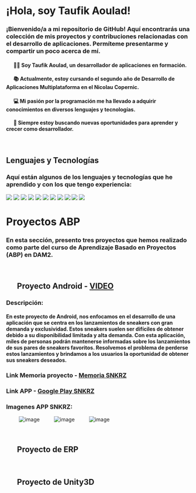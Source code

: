 # ¡Hola, soy Taufik Aoulad!

### ¡Bienvenido/a a mi repositorio de GitHub! Aquí encontrarás una colección de mis proyectos y contribuciones relacionadas con el desarrollo de aplicaciones. Permíteme presentarme y compartir un poco acerca de mí.

#### &nbsp;&nbsp;&nbsp;&nbsp;&nbsp; 👨‍💻 Soy Taufik Aoulad, un desarrollador de aplicaciones en formación. 
#### &nbsp;&nbsp;&nbsp;&nbsp;&nbsp; 📚 Actualmente, estoy cursando el segundo año de Desarrollo de Aplicaciones Multiplataforma en el Nicolau Copernic.
#### &nbsp;&nbsp;&nbsp;&nbsp;&nbsp; 💻 Mi pasión por la programación me ha llevado a adquirir conocimientos en diversos lenguajes y tecnologías.
#### &nbsp;&nbsp;&nbsp;&nbsp;&nbsp; 🌱 Siempre estoy buscando nuevas oportunidades para aprender y crecer como desarrollador.

<br>

## Lenguajes y Tecnologías
### Aquí están algunos de los lenguajes y tecnologías que he aprendido y con los que tengo experiencia:


<img src="https://img.shields.io/badge/Java-007396?style=flat-square&logo=java&logoColor=white"> <img src="https://img.shields.io/badge/Kotlin-0095D5?style=flat-square&logo=kotlin&logoColor=white"> <img src="https://img.shields.io/badge/Spring_Boot-6DB33F?style=flat-square&logo=spring-boot&logoColor=white"> <img src="https://img.shields.io/badge/XML-DF1F26?style=flat-square&logo=xml&logoColor=white"> <img src="https://img.shields.io/badge/HTML5-E34F26?style=flat-square&logo=html5&logoColor=white"> <img src="https://img.shields.io/badge/CSS-1572B6?style=flat-square&logo=css3&logoColor=white"> <img src="https://img.shields.io/badge/PHP-777BB4?style=flat-square&logo=php&logoColor=white"> <img src="https://img.shields.io/badge/C%23-239120?style=flat-square&logo=c-sharp&logoColor=white"> <img src="https://img.shields.io/badge/Git-F05032?style=flat-square&logo=git&logoColor=white"> <img src="https://img.shields.io/badge/Hibernate-59666C?style=flat-square&logo=hibernate&logoColor=white"> <img src="https://img.shields.io/badge/Android_Studio-3DDC84?style=flat-square&logo=android-studio&logoColor=white">

# Proyectos ABP

### En esta sección, presento tres proyectos que hemos realizado como parte del curso de Aprendizaje Basado en Proyectos (ABP) en DAM2.

<br>

  ## &nbsp;&nbsp;&nbsp;&nbsp;&nbsp; Proyecto Android - [VIDEO](https://drive.google.com/file/d/1t9QBiWveO6630mqWF77yWdkxZc87mPEX/view)
  
### Descripción:  
####  En este proyecto de Android, nos enfocamos en el desarrollo de una aplicación que se centra en los lanzamientos de sneakers con gran demanda y exclusividad. Estos sneakers suelen ser difíciles de obtener debido a su disponibilidad limitada y alta demanda. Con esta aplicación, miles de personas podrán mantenerse informadas sobre los lanzamientos de sus pares de sneakers favoritos. Resolvemos el problema de perderse estos lanzamientos y brindamos a los usuarios la oportunidad de obtener sus sneakers deseados.


### Link Memoria proyecto - [Memoria SNKRZ](https://docs.google.com/document/d/1p8up5W-enFxKP41iaiupS8-GkX5WdnZQmVymmr18QkY/edit#heading=h.z3g0ja82qn1e)

### Link APP - [Google Play SNKRZ](https://play.google.com/store/apps/details?id=cat.copernic.taufik.snkrz)

### Imagenes APP SNKRZ: 
&nbsp;&nbsp;&nbsp;&nbsp;&nbsp;&nbsp;&nbsp;&nbsp; ![image](https://github.com/taufikaoulad/taufikaoulad/assets/99873563/42765448-55f7-45b8-ba71-ce6dba594bc6) &nbsp;&nbsp;&nbsp;&nbsp;&nbsp;&nbsp;&nbsp;&nbsp; ![image](https://github.com/taufikaoulad/taufikaoulad/assets/99873563/ecbbe0d0-f0f7-4c9f-bdb8-ba5b61049872)
  &nbsp;&nbsp;&nbsp;&nbsp;&nbsp;&nbsp;&nbsp;&nbsp; ![image](https://github.com/taufikaoulad/taufikaoulad/assets/99873563/1a77895d-0be0-4e98-ac43-83c1ef5519cd)



  




<br>

  ## &nbsp;&nbsp;&nbsp;&nbsp;&nbsp; Proyecto de ERP
  
  <br>

  ## &nbsp;&nbsp;&nbsp;&nbsp;&nbsp; Proyecto de Unity3D

